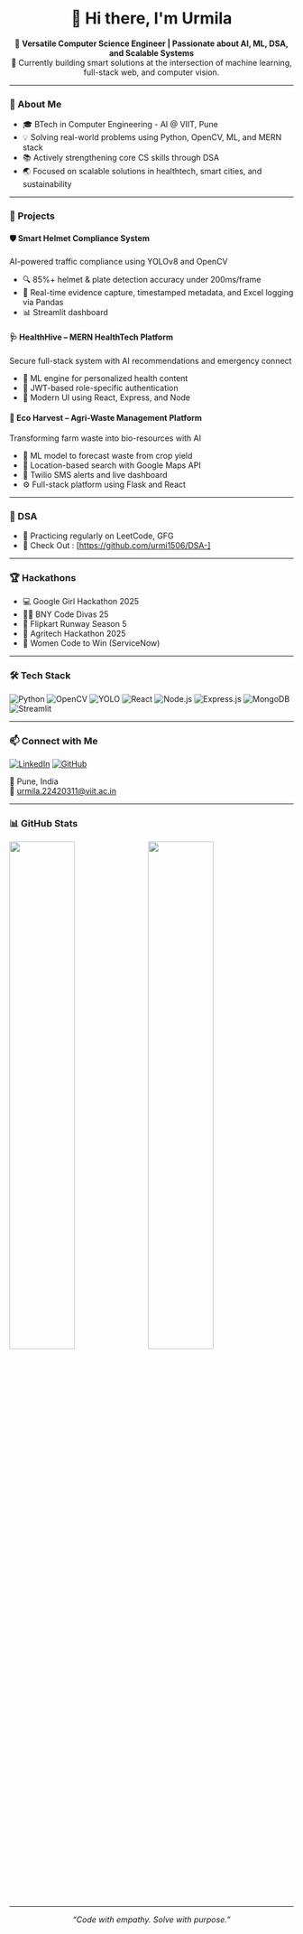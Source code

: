 <h1 align="center">👋 Hi there, I'm Urmila </h1>

<p align="center">
  🚀 <strong>Versatile Computer Science Engineer | Passionate about AI, ML, DSA, and Scalable Systems</strong><br>
  🔭 Currently building smart solutions at the intersection of machine learning, full-stack web, and computer vision.
</p>

---

### 🧠 About Me

- 🎓 BTech in Computer Engineering - AI @ VIIT, Pune 
- 💡 Solving real-world problems using Python, OpenCV, ML, and MERN stack
- 📚 Actively strengthening core CS skills through DSA 
- 🌏 Focused on scalable solutions in healthtech, smart cities, and sustainability

---

### 💼 Projects

#### 🛡️ Smart Helmet Compliance System
AI-powered traffic compliance using YOLOv8 and OpenCV  
- 🔍 85%+ helmet & plate detection accuracy under 200ms/frame  
- 📸 Real-time evidence capture, timestamped metadata, and Excel logging via Pandas 
- 📊 Streamlit dashboard 

#### 🩺 HealthHive – MERN HealthTech Platform
Secure full-stack system with AI recommendations and emergency connect  
- 🧬 ML engine for personalized health content  
- 🔐 JWT-based role-specific authentication  
- 🎨 Modern UI using React, Express, and Node

#### 🌱 Eco Harvest – Agri-Waste Management Platform
Transforming farm waste into bio-resources with AI  
- 🌾 ML model to forecast waste from crop yield  
- 🧭 Location-based search with Google Maps API  
- 💬 Twilio SMS alerts and live dashboard  
- ⚙️ Full-stack platform using Flask and React

---

### 📘 DSA 

- 🧠 Practicing regularly on LeetCode, GFG
- 📁 Check Out : [https://github.com/urmi1506/DSA-]

---

### 🏆 Hackathons 

- 💻 Google Girl Hackathon 2025  
- 👩‍💻 BNY Code Divas 25 
- 🚀 Flipkart Runway Season 5  
- 🌾 Agritech Hackathon 2025  
- 🔧 Women Code to Win (ServiceNow)  

---

### 🛠 Tech Stack

![Python](https://img.shields.io/badge/Python-3776AB?style=flat-square&logo=python&logoColor=white)
![OpenCV](https://img.shields.io/badge/OpenCV-5C3EE8?style=flat-square&logo=opencv&logoColor=white)
![YOLO](https://img.shields.io/badge/YOLOv8-FF4088?style=flat-square)
![React](https://img.shields.io/badge/React-61DAFB?style=flat-square&logo=react&logoColor=black)
![Node.js](https://img.shields.io/badge/Node.js-339933?style=flat-square&logo=node.js&logoColor=white)
![Express.js](https://img.shields.io/badge/Express.js-000000?style=flat-square&logo=express&logoColor=white)
![MongoDB](https://img.shields.io/badge/MongoDB-47A248?style=flat-square&logo=mongodb&logoColor=white)
![Streamlit](https://img.shields.io/badge/Streamlit-FF4B4B?style=flat-square&logo=streamlit&logoColor=white)

---

### 📫 Connect with Me

[![LinkedIn](https://img.shields.io/badge/LinkedIn-0077B5?style=flat-square&logo=linkedin&logoColor=white)](https://www.linkedin.com/in/urmila-awasarmal-8ba1301a1)
[![GitHub](https://img.shields.io/badge/GitHub-181717?style=flat-square&logo=github&logoColor=white)](https://github.com/urmi1506)

📍 Pune, India  
📧 urmila.22420311@viit.ac.in

---

### 📊 GitHub Stats

<p align="left">
  <img src="https://github-readme-stats.vercel.app/api?username=urmi1506&show_icons=true&theme=tokyonight" width="48%"/>
  <img src="https://github-readme-streak-stats.herokuapp.com/?user=urmi1506&theme=tokyonight" width="48%"/>
</p>

---

<p align="center"><em>“Code with empathy. Solve with purpose.”</em></p>

